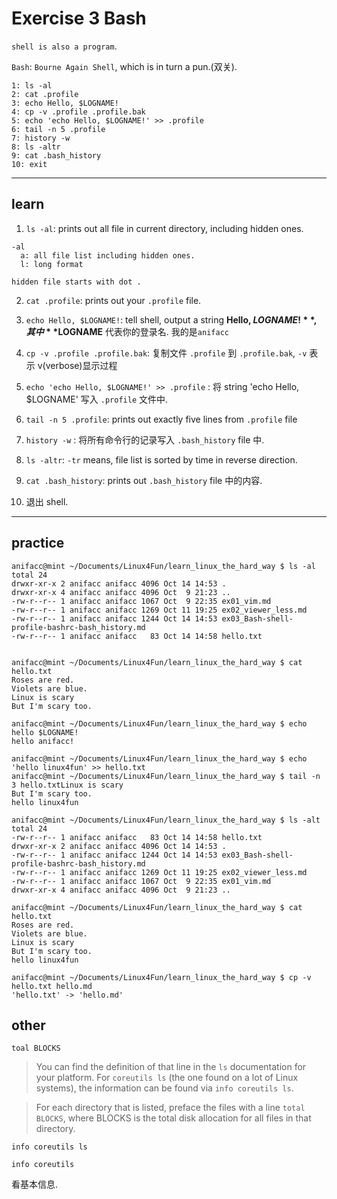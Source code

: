 # Exercise 3 Bash

`shell is also a program`.

`Bash`: `Bourne Again Shell`, which is in turn a pun.(双关).

```
1: ls -al
2: cat .profile
3: echo Hello, $LOGNAME!
4: cp -v .profile .profile.bak
5: echo 'echo Hello, $LOGNAME!' >> .profile
6: tail -n 5 .profile
7: history -w
8: ls -altr
9: cat .bash_history
10: exit
```

---

## learn

1. `ls -al`: prints out all file in current directory, including hidden ones.

```
-al
  a: all file list including hidden ones.
  l: long format

hidden file starts with dot .
```

2. `cat .profile`: prints out your `.profile` file.

3. `echo Hello, $LOGNAME!`: tell  shell, output a string **Hello, $LOGNAME!**, 其中 **$LOGNAME** 代表你的登录名. 我的是`anifacc`

4. `cp -v .profile .profile.bak`: 复制文件 `.profile` 到 `.profile.bak`, `-v` 表示 v(verbose)显示过程

5. `echo 'echo Hello, $LOGNAME!' >> .profile` : 将 string 'echo Hello, $LOGNAME' 写入 `.profile` 文件中.

6. `tail -n 5 .profile`: prints out exactly five lines from `.profile` file

7. `history -w` : 将所有命令行的记录写入 `.bash_history` file 中.

8. `ls -altr`: `-tr` means, file list is sorted by time in reverse direction.

9. `cat .bash_history`: prints out `.bash_history` file 中的内容.

10. 退出 shell.

---


## practice

```
anifacc@mint ~/Documents/Linux4Fun/learn_linux_the_hard_way $ ls -al
total 24
drwxr-xr-x 2 anifacc anifacc 4096 Oct 14 14:53 .
drwxr-xr-x 4 anifacc anifacc 4096 Oct  9 21:23 ..
-rw-r--r-- 1 anifacc anifacc 1067 Oct  9 22:35 ex01_vim.md
-rw-r--r-- 1 anifacc anifacc 1269 Oct 11 19:25 ex02_viewer_less.md
-rw-r--r-- 1 anifacc anifacc 1244 Oct 14 14:53 ex03_Bash-shell-profile-bashrc-bash_history.md
-rw-r--r-- 1 anifacc anifacc   83 Oct 14 14:58 hello.txt


anifacc@mint ~/Documents/Linux4Fun/learn_linux_the_hard_way $ cat hello.txt
Roses are red.
Violets are blue.
Linux is scary
But I'm scary too.

anifacc@mint ~/Documents/Linux4Fun/learn_linux_the_hard_way $ echo hello $LOGNAME!
hello anifacc!

anifacc@mint ~/Documents/Linux4Fun/learn_linux_the_hard_way $ echo 'hello linux4fun' >> hello.txt
anifacc@mint ~/Documents/Linux4Fun/learn_linux_the_hard_way $ tail -n 3 hello.txtLinux is scary
But I'm scary too.
hello linux4fun

anifacc@mint ~/Documents/Linux4Fun/learn_linux_the_hard_way $ ls -alt
total 24
-rw-r--r-- 1 anifacc anifacc   83 Oct 14 14:58 hello.txt
drwxr-xr-x 2 anifacc anifacc 4096 Oct 14 14:53 .
-rw-r--r-- 1 anifacc anifacc 1244 Oct 14 14:53 ex03_Bash-shell-profile-bashrc-bash_history.md
-rw-r--r-- 1 anifacc anifacc 1269 Oct 11 19:25 ex02_viewer_less.md
-rw-r--r-- 1 anifacc anifacc 1067 Oct  9 22:35 ex01_vim.md
drwxr-xr-x 4 anifacc anifacc 4096 Oct  9 21:23 ..

anifacc@mint ~/Documents/Linux4Fun/learn_linux_the_hard_way $ cat hello.txt
Roses are red.
Violets are blue.
Linux is scary
But I'm scary too.
hello linux4fun

anifacc@mint ~/Documents/Linux4Fun/learn_linux_the_hard_way $ cp -v hello.txt hello.md
'hello.txt' -> 'hello.md'
```

## other

`toal BLOCKS`

> You can find the definition of that line in the `ls` documentation for your platform. For `coreutils ls` (the one found on a lot of Linux systems), the information can be found via `info coreutils ls`.

> For each directory that is listed, preface the files with a line `total BLOCKS`, where BLOCKS is the total disk allocation for all files in that directory.

`info coreutils ls`

`info coreutils`

看基本信息.
